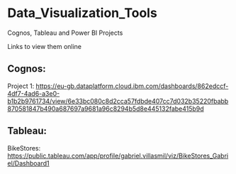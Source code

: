 # Data_Visualization_Tools

Cognos, Tableau and Power BI Projects

Links to view them online

## Cognos:

Project 1:
https://eu-gb.dataplatform.cloud.ibm.com/dashboards/862edccf-4df7-4ad6-a3e0-b1b2b9761734/view/6e33bc080c8d2cca57fdbde407cc7d032b35220fbabb870581847b490a687697a9681a96c8294b5d8e445132fabe415b9d

## Tableau:

BikeStores: https://public.tableau.com/app/profile/gabriel.villasmil/viz/BikeStores_Gabriel/Dashboard1
